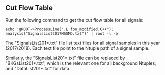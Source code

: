 ## Cut Flow Table

Run the following command to get the cut flow table for all signals:
```
echo 'gROOT->ProcessLine(".L foo_modified.C++"); analysis("SignalsList2017MSSMD.txt")' | root -l -b
```

The "SignalsList201*.txt" file list text files for all signal samples in this year (2017/2018). Each text file point to the Ntuple path of a signal sample.

Similarly, the "SignalsList201*.txt" file can be replaced by "BKGsList201*.txt", which is the relevant one for all background Ntuples; and "DataList201*.txt" for data.
